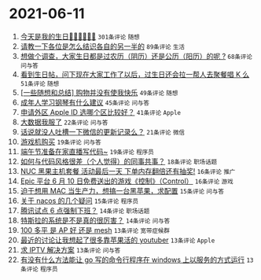 # 2021-06-11

1. [今天是我的生日🎂🎂🎂🍰🍰🍰](https://www.v2ex.com/t/782797) `301条评论` `随想`
1. [请教一下各位是怎么结识各自的另一半的](https://www.v2ex.com/t/782858) `89条评论` `生活`
1. [想做个调查，大家生日都是过农历（阴历）还是公历（阳历）的呢 ?](https://www.v2ex.com/t/782803) `68条评论` `问与答`
1. [看到生日帖，问下现在大家工作了以后，过生日还会拉一帮人去聚餐唱 K 么](https://www.v2ex.com/t/782813) `51条评论` `随想`
1. [[一些随想和总结] 购物并没有使我快乐](https://www.v2ex.com/t/782794) `49条评论` `随想`
1. [成年人学习钢琴有什么建议](https://www.v2ex.com/t/782805) `45条评论` `问与答`
1. [申请外区 Apple ID 选哪个区比较好？](https://www.v2ex.com/t/782809) `41条评论` `Apple`
1. [大数据我服了](https://www.v2ex.com/t/782856) `22条评论` `问与答`
1. [话说就没人吐槽一下微信的更新记录么？](https://www.v2ex.com/t/782888) `21条评论` `微信`
1. [游戏机购买](https://www.v2ex.com/t/782892) `19条评论` `问与答`
1. [端午节准备在家直播写代码~](https://www.v2ex.com/t/782886) `19条评论` `程序员`
1. [如何与代码风格很差（个人觉得）的同事共事？](https://www.v2ex.com/t/782847) `18条评论` `职场话题`
1. [NUC 黑果主机套餐 活动最后一天 下单内存翻倍还有抽奖!](https://www.v2ex.com/t/782836) `16条评论` `推广`
1. [Epic 平台 6 月 10 日免费送出的游戏《控制》（Control）](https://www.v2ex.com/t/782791) `16条评论` `游戏`
1. [迫于想用 MAC 当生产力，想搞一台黑苹果，求配置](https://www.v2ex.com/t/782854) `15条评论` `问与答`
1. [关于 nacos 的几个疑问](https://www.v2ex.com/t/782807) `15条评论` `程序员`
1. [腾讯试点 6 点强制下班？](https://www.v2ex.com/t/782894) `14条评论` `职场话题`
1. [特斯拉的系统是不是真的很厉害？](https://www.v2ex.com/t/782875) `14条评论` `问与答`
1. [100 多平 是 AP 好 还是 mesh](https://www.v2ex.com/t/782842) `13条评论` `宽带症候群`
1. [最近的讨论让我想起了很多靠苹果活的 youtuber](https://www.v2ex.com/t/782868) `13条评论` `Apple`
1. [求 IPTV 解决方案](https://www.v2ex.com/t/782820) `13条评论` `问与答`
1. [有没有什么方法能让 go 写的命令行程序在 windows 上以服务的方式运行](https://www.v2ex.com/t/782796) `13条评论` `程序员`
